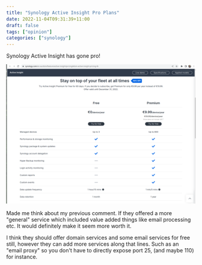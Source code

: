 ```yaml
---
title: "Synology Active Insight Pro Plans"
date: 2022-11-04T09:31:39+11:00
draft: false
tags: ["opinion"]
categories: ["synology"]
---
```


Synology Active Insight has gone pro!

![img.png](img.png)

Made me think about my previous comment. If they offered a more "general" service which included value added things like
email processing etc. It would definitely make it seem more worth it. 

I think they should offer domain services and some email services for free still, however they can add more services
along that lines. Such as an "email proxy" so you don't have to directly expose port 25, (and maybe 110) for instance.